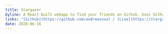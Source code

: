 ```yaml
---
title: Stargazer
byline: A React-built webapp to find your friends on Github. Uses Github OAuth and runs entirely client side (no server required).
links: "[Github](https://github.com/andrewsosa) / [Live](https://stargazer.now.sh)"
date: 2020-06-16
---
```

